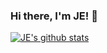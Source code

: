 ### Hi there, I'm JE! 👋


[![JE's github stats](https://github-readme-stats.vercel.app/api?username=aysonje&hide=contribs,stars&count_private=true)](https://github.com/anuraghazra/github-readme-st)


<!--
**aysonje/aysonje** is a ✨ _special_ ✨ repository because its `README.md` (this file) appears on your GitHub profile.

Here are some ideas to get you started:

- 🔭 I’m currently working on ...
- 🌱 I’m currently learning ...
- 👯 I’m looking to collaborate on ...
- 🤔 I’m looking for help with ...
- 💬 Ask me about ...
- 📫 How to reach me: ...
- 😄 Pronouns: ...
- ⚡ Fun fact: ...
-->
